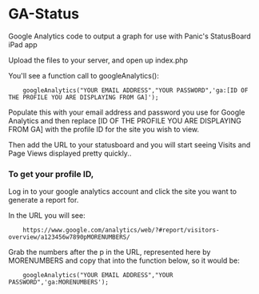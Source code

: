 GA-Status
=========

Google Analytics code to output a graph for use with Panic's StatusBoard iPad app

Upload the files to your server, and open up index.php

You'll see a function call to googleAnalytics():

		googleAnalytics("YOUR EMAIL ADDRESS","YOUR PASSWORD",'ga:[ID OF THE PROFILE YOU ARE DISPLAYING FROM GA]');

Populate this with your email address and password you use for Google Analytics and then replace [ID OF THE PROFILE YOU ARE DISPLAYING FROM GA] with the profile ID for the site you wish to view.

Then add the URL to your statusboard and you will start seeing Visits and Page Views displayed pretty quickly..

### To get your profile ID,

Log in to your google analytics account and click the site you want to generate a report for.
	
In the URL you will see:
		
		https://www.google.com/analytics/web/?#report/visitors-overview/a123456w7890pMORENUMBERS/

Grab the numbers after the p in the URL, represented here by MORENUMBERS and copy that into the function below, so it would be:

		googleAnalytics("YOUR EMAIL ADDRESS","YOUR PASSWORD",'ga:MORENUMBERS');

